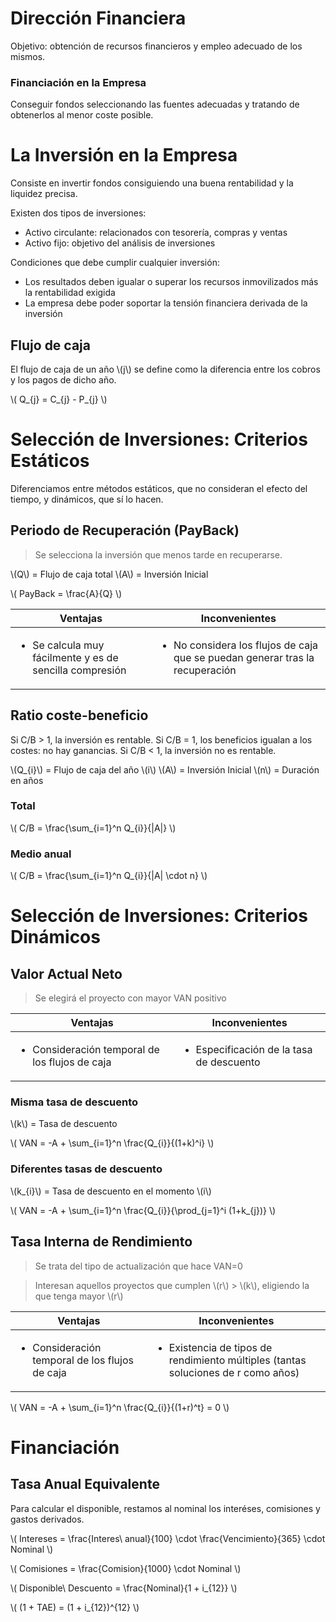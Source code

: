 <!-- TITLE: Tema 8 -->
<!-- SUBTITLE: La Función Financiera -->

# Dirección Financiera

Objetivo: obtención de recursos financieros y empleo adecuado de los mismos.

### Financiación en la Empresa

Conseguir fondos seleccionando las fuentes adecuadas y tratando de obtenerlos al menor coste posible.

# La Inversión en la Empresa

Consiste en invertir fondos consiguiendo una buena rentabilidad y la liquidez precisa.

Existen dos tipos de inversiones:

* Activo circulante: relacionados con tesorería, compras y ventas
* Activo fijo: objetivo del análisis de inversiones

Condiciones que debe cumplir cualquier inversión:

* Los resultados deben igualar o superar los recursos inmovilizados más la rentabilidad exigida
* La empresa debe poder soportar la tensión financiera derivada de la inversión

## Flujo de caja

El flujo de caja de un año \\(j\\) se define como la diferencia entre los cobros y los pagos de dicho año.

\\( Q_{j} = C_{j} - P_{j} \\)

# Selección de Inversiones: Criterios Estáticos

Diferenciamos entre métodos estáticos, que no consideran el efecto del tiempo, y dinámicos, que sí lo hacen.

## Periodo de Recuperación (PayBack)

> Se selecciona la inversión que menos tarde en recuperarse.

\\(Q\\) = Flujo de caja total
\\(A\\) = Inversión Inicial

\\( PayBack = \frac{A}{Q} \\)

<table>
  <thead>
    <tr>
      <th>Ventajas</th>
      <th>Inconvenientes</th>
    </tr>
  </thead>
  <tbody>
    <tr>
      <td>
        <ul>
          <li>Se calcula muy fácilmente y es de sencilla compresión</li>
        </ul>
      </td>
      <td>
        <ul>
          <li>No considera los flujos de caja que se puedan generar tras la recuperación</li>
        </ul>
      </td>
    </tr>
  </tbody>
</table>

## Ratio coste-beneficio

Si C/B > 1, la inversión es rentable.
Si C/B = 1, los beneficios igualan a los costes: no hay ganancias.
Si C/B < 1, la inversión no es rentable.

\\(Q_{i}\\) = Flujo de caja del año \\(i\\)
\\(A\\) = Inversión Inicial
\\(n\\) = Duración en años

### Total

\\( C/B = \frac{\sum_{i=1}^n Q_{i}}{|A|} \\)

### Medio anual

\\( C/B = \frac{\sum_{i=1}^n Q_{i}}{|A| \cdot n} \\)

# Selección de Inversiones: Criterios Dinámicos

## Valor Actual Neto

> Se elegirá el proyecto con mayor VAN positivo

<table>
  <thead>
    <tr>
      <th>Ventajas</th>
      <th>Inconvenientes</th>
    </tr>
  </thead>
  <tbody>
    <tr>
      <td>
        <ul>
          <li>Consideración temporal de los flujos de caja</li>
        </ul>
      </td>
      <td>
        <ul>
          <li>Especificación de la tasa de descuento</li>
        </ul>
      </td>
    </tr>
  </tbody>
</table>

### Misma tasa de descuento

\\(k\\) = Tasa de descuento

\\( VAN = -A + \sum_{i=1}^n \frac{Q_{i}}{(1+k)^i} \\)

### Diferentes tasas de descuento

\\(k_{i}\\) = Tasa de descuento en el momento \\(i\\)

\\( VAN = -A + \sum_{i=1}^n \frac{Q_{i}}{\prod_{j=1}^i (1+k_{j})} \\)

## Tasa Interna de Rendimiento

> Se trata del tipo de actualización que hace VAN=0

> Interesan aquellos proyectos que cumplen \\(r\\) > \\(k\\), eligiendo la que tenga mayor \\(r\\)

<table>
  <thead>
    <tr>
      <th>Ventajas</th>
      <th>Inconvenientes</th>
    </tr>
  </thead>
  <tbody>
    <tr>
      <td>
        <ul>
          <li>Consideración temporal de los flujos de caja</li>
        </ul>
      </td>
      <td>
        <ul>
          <li>Existencia de tipos de rendimiento múltiples (tantas soluciones de r como años)</li>
        </ul>
      </td>
    </tr>
  </tbody>
</table>

\\( VAN = -A + \sum_{i=1}^n \frac{Q_{i}}{(1+r)^t} = 0 \\)

# Financiación

## Tasa Anual Equivalente

Para calcular el disponible, restamos al nominal los interéses, comisiones y gastos derivados.

\\( Intereses = \frac{Interes\ anual}{100} \cdot \frac{Vencimiento}{365} \cdot Nominal \\)

\\( Comisiones = \frac{Comision}{1000} \cdot Nominal \\)

\\( Disponible\ Descuento = \frac{Nominal}{1 + i_{12}} \\)

\\( (1 + TAE) = (1 + i_{12})^{12} \\)